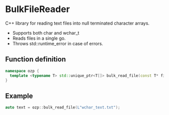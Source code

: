 BulkFileReader
==============

C++ library for reading text files into null terminated character arrays.
* Supports both char and wchar_t
* Reads files in a single go.
* Throws std::runtime_error in case of errors.

Function definition
----------
~~~~cpp
namespace ozp {
  template <typename T> std::unique_ptr<T[]> bulk_read_file(const T* filename)
}
~~~~

Example
----
~~~~cpp
auto text = ozp::bulk_read_file(L"wchar_text.txt");
~~~~
